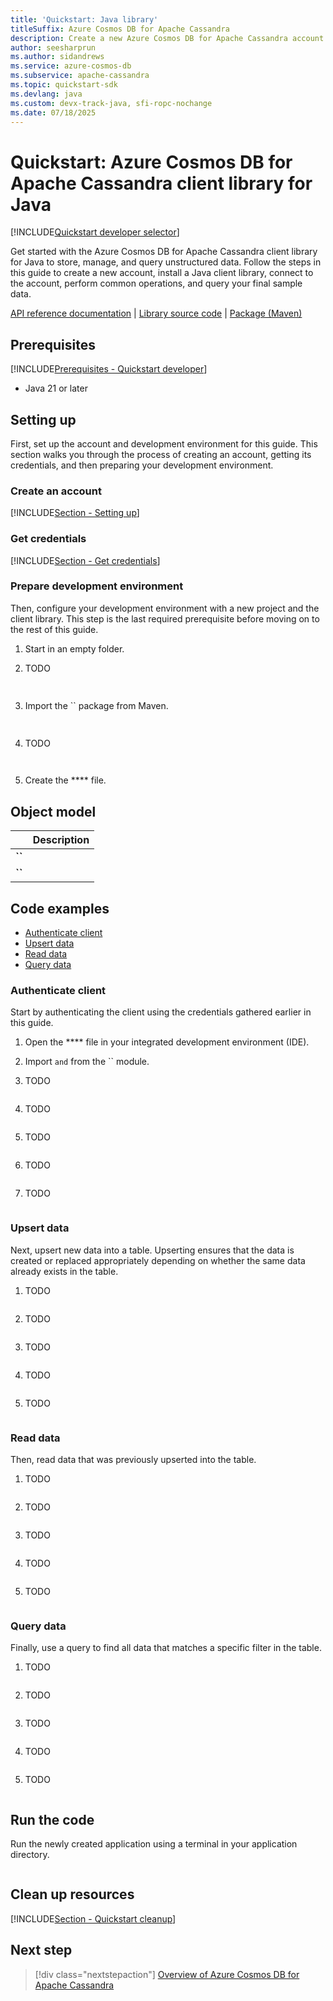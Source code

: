 ```yaml
---
title: 'Quickstart: Java library'
titleSuffix: Azure Cosmos DB for Apache Cassandra
description: Create a new Azure Cosmos DB for Apache Cassandra account and connect using the Java library in this quickstart.
author: seesharprun
ms.author: sidandrews
ms.service: azure-cosmos-db
ms.subservice: apache-cassandra
ms.topic: quickstart-sdk
ms.devlang: java
ms.custom: devx-track-java, sfi-ropc-nochange
ms.date: 07/18/2025
---
```


# Quickstart: Azure Cosmos DB for Apache Cassandra client library for Java

[!INCLUDE[Quickstart developer selector](includes/selector-quickstart-developer.md)]

Get started with the Azure Cosmos DB for Apache Cassandra client library for Java to store, manage, and query unstructured data. Follow the steps in this guide to create a new account, install a Java client library, connect to the account, perform common operations, and query your final sample data.

[API reference documentation]() | [Library source code]() | [Package (Maven)]()

## Prerequisites

[!INCLUDE[Prerequisites - Quickstart developer](../includes/prerequisites-quickstart-developer.md)]

- Java 21 or later

## Setting up

First, set up the account and development environment for this guide. This section walks you through the process of creating an account, getting its credentials, and then preparing your development environment.

### Create an account

[!INCLUDE[Section - Setting up](includes/section-quickstart-provision.md)]

### Get credentials

[!INCLUDE[Section - Get credentials](includes/section-quickstart-credentials.md)]

### Prepare development environment

Then, configure your development environment with a new project and the client library. This step is the last required prerequisite before moving on to the rest of this guide.

1. Start in an empty folder.

1. TODO

    ```bash
     
    ```

1. Import the `` package from Maven.

    ```bash
     
    ```

1. TODO

    ```bash
     
    ```

1. Create the **** file.

## Object model

| | Description |
| --- | --- |
| **``** | |
| **``** | |

## Code examples

- [Authenticate client](#authenticate-client)
- [Upsert data](#upsert-data)
- [Read data](#read-data)
- [Query data](#query-data)

### Authenticate client

Start by authenticating the client using the credentials gathered earlier in this guide.

1. Open the **** file in your integrated development environment (IDE).

1. Import `` and `` from the `` module.

1. TODO

    ```java
    
    ```

1. TODO

    ```java
    
    ```

1. TODO

    ```java
    
    ```

1. TODO

    ```java
    
    ```

1. TODO

    ```java
    
    ```

### Upsert data

Next, upsert new data into a table. Upserting ensures that the data is created or replaced appropriately depending on whether the same data already exists in the table.

1. TODO

    ```java
    
    ```

1. TODO

    ```java
    
    ```

1. TODO

    ```java
    
    ```

1. TODO

    ```java
    
    ```

1. TODO

    ```java
    
    ```

### Read data

Then, read data that was previously upserted into the table.

1. TODO

    ```java
    
    ```

1. TODO

    ```java
    
    ```

1. TODO

    ```java
    
    ```

1. TODO

    ```java
    
    ```

1. TODO

    ```java
    
    ```

### Query data

Finally, use a query to find all data that matches a specific filter in the table.

1. TODO

    ```java
    
    ```

1. TODO

    ```java
    
    ```

1. TODO

    ```java
    
    ```

1. TODO

    ```java
    
    ```

1. TODO

    ```java
    
    ```

## Run the code

Run the newly created application using a terminal in your application directory.

```bash

```

## Clean up resources

[!INCLUDE[Section - Quickstart cleanup](includes/section-quickstart-credentials.md)]

## Next step

> [!div class="nextstepaction"]
> [Overview of Azure Cosmos DB for Apache Cassandra](introduction.md)
